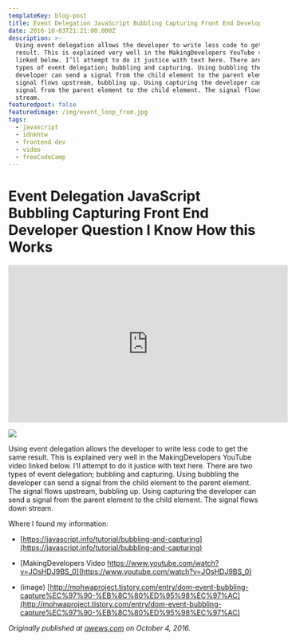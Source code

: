 ```yaml
---
templateKey: blog-post
title: Event Delegation JavaScript Bubbling Capturing Front End Developer Question
date: 2016-10-03T21:21:00.000Z
description: >-
  Using event delegation allows the developer to write less code to get the same
  result. This is explained very well in the MakingDevelopers YouTube video
  linked below. I’ll attempt to do it justice with text here. There are two
  types of event delegation; bubbling and capturing. Using bubbling the
  developer can send a signal from the child element to the parent element. The
  signal flows upstream, bubbling up. Using capturing the developer can send a
  signal from the parent element to the child element. The signal flows down
  stream.
featuredpost: false
featuredimage: /img/event_loop_from.jpg
tags:
  - javascript
  - idnkhtw
  - frontend dev
  - video
  - freeCodeCamp
---
```

# Event Delegation JavaScript Bubbling Capturing Front End Developer Question I Know How this Works

<center><iframe width="560" height="315" src="https://www.youtube.com/embed/_I9jslUtijs" frameborder="0" allow="accelerometer; autoplay; encrypted-media; gyroscope; picture-in-picture" allowfullscreen></iframe></center>


![](https://cdn-images-1.medium.com/max/2000/0*ToORCSmu7xpqbGF6.jpg)

Using event delegation allows the developer to write less code to get the same result. This is explained very well in the MakingDevelopers YouTube video linked below. I’ll attempt to do it justice with text here. There are two types of event delegation; bubbling and capturing. Using bubbling the developer can send a signal from the child element to the parent element. The signal flows upstream, bubbling up. Using capturing the developer can send a signal from the parent element to the child element. The signal flows down stream.

Where I found my information:

* [https://javascript.info/tutorial/bubbling-and-capturing](https://javascript.info/tutorial/bubbling-and-capturing)

* [MakingDevelopers Video https://www.youtube.com/watch?v=JOsHDJ9BS_0](https://www.youtube.com/watch?v=JOsHDJ9BS_0)

* (image) [http://mohwaproject.tistory.com/entry/dom-event-bubbling-capture%EC%97%90-%EB%8C%80%ED%95%98%EC%97%AC](http://mohwaproject.tistory.com/entry/dom-event-bubbling-capture%EC%97%90-%EB%8C%80%ED%95%98%EC%97%AC)

*Originally published at [awews.com](http://awews.com/i-know-how-this-works/2016/10/04/event-delegation-javascript-bubbling-capturing-front-end-dev-question) on October 4, 2016.*
